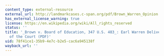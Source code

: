 ```yaml
---
content_type: external-resource
external_url: http://landmarkcases.c-span.org/pdf/Brown_Warren_Opinion.pdf
has_external_license_warning: true
license: https://en.wikipedia.org/wiki/All_rights_reserved
status: ''
title: '_Brown v. Board of Education, 347 U.S. 483_: Earl Warren Delivered the Opinion
  of the Court (PDF)'
uid: 78f41ce1-35b9-4e7c-b2e5-cac6a945138f
wayback_url: ''
---
```

